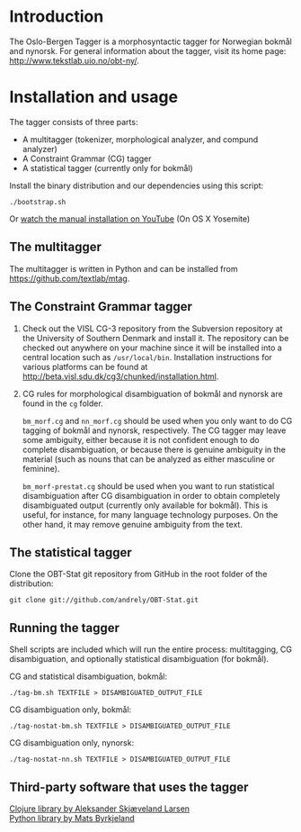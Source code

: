 Introduction
============

The Oslo-Bergen Tagger is a morphosyntactic tagger for Norwegian bokm&aring;l and nynorsk.
For general information about the tagger, visit its home page: <http://www.tekstlab.uio.no/obt-ny/>.

Installation and usage
======================
The tagger consists of three parts:

* A multitagger (tokenizer, morphological analyzer, and compund analyzer)
* A Constraint Grammar (CG) tagger
* A statistical tagger (currently only for bokm&aring;l)

Install the binary distribution and our dependencies using this script:

    ./bootstrap.sh

Or [watch the manual installation on YouTube](https://www.youtube.com/watch?v=grqaAAcAHhM&feature=youtu.be) (On OS X Yosemite)

The multitagger
---------------

The multitagger is written in Python and can be installed from https://github.com/textlab/mtag.

The Constraint Grammar tagger
-----------------------------

1. Check out the VISL CG-3 repository from the Subversion repository at 
the University of Southern Denmark and install it. The repository can be
checked out anywhere on your machine since it will be installed into a central
location such as `/usr/local/bin`. Installation instructions for various 
platforms can be found at <http://beta.visl.sdu.dk/cg3/chunked/installation.html>.

2. CG rules for morphological disambiguation of bokm&aring;l and nynorsk are found in the `cg` folder.

	`bm_morf.cg` and `nn_morf.cg` should be used when you only want to do CG tagging of bokm&aring;l and nynorsk, respectively. 
The CG tagger may leave some ambiguity, either because it is not confident enough to do complete
disambiguation, or because there is genuine ambiguity in the material (such as nouns that can be analyzed as either
masculine or feminine).

	`bm_morf-prestat.cg` should be used when you want to run statistical disambiguation after CG disambiguation in order
to obtain completely disambiguated output (currently only available for bokm&aring;l). This is useful, for instance, 
for many language technology purposes. On the other hand, it may remove genuine ambiguity from the text.


The statistical tagger
----------------------

Clone the OBT-Stat git repository from GitHub in the root folder of the distribution:

    git clone git://github.com/andrely/OBT-Stat.git


Running the tagger
------------------

Shell scripts are included which will run the entire process: multitagging,
CG disambiguation, and optionally statistical disambiguation (for bokm&aring;l).

CG and statistical disambiguation, bokm&aring;l:

	./tag-bm.sh TEXTFILE > DISAMBIGUATED_OUTPUT_FILE

CG disambiguation only, bokm&aring;l:

	./tag-nostat-bm.sh TEXTFILE > DISAMBIGUATED_OUTPUT_FILE

CG disambiguation only, nynorsk:

	./tag-nostat-nn.sh TEXTFILE > DISAMBIGUATED_OUTPUT_FILE



Third-party software that uses the tagger
-----------------------------------------

[Clojure library by Aleksander Skj&aelig;veland Larsen](https://github.com/ogrim/clj-obt)  
[Python library by Mats Byrkjeland](https://github.com/draperunner/obt)

